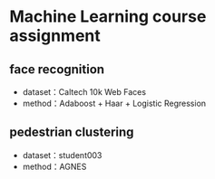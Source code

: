 # Machine Learning course assignment  

## face recognition            
+ dataset：Caltech 10k Web Faces
+ method：Adaboost + Haar + Logistic Regression  

## pedestrian clustering   
+ dataset：student003
+ method：AGNES
